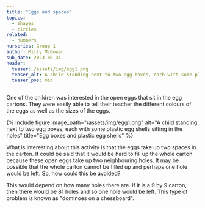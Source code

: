 ```yaml
---
title: "Eggs and spaces"
topics: 
  - shapes
  - circles
related: 
  - numbers
nurseries: Group 1
author: Milly McGowan
sub_date: 2023-08-31
header:
  teaser: /assets/img/egg1.png
  teaser_alt: A child standing next to two egg boxes, each with some plastic egg shells sitting in the holes
  teaser_pos: mid
---
```

One of the children was interested in the open eggs that sit in the egg cartons. They were easily able to tell their teacher the different colours of the eggs as well as the sizes of the eggs.

{% include figure image_path="/assets/img/egg1.png" alt="A child standing next to two egg boxes, each with some plastic egg shells sitting in the holes" title="Egg boxes and plastic egg shells" %}

What is interesting about this activity is that the eggs take up two spaces in the carton. It could be said that it would be hard to fill up the whole carton because these open eggs take up two neighbouring holes. It may be possible that the whole carton cannot be filled up and perhaps one hole would be left. So, how could this be avoided?

This would depend on how many holes there are. If it is a 9 by 9 carton, then there would be 81 holes and so one hole would be left. This type of problem is known as "dominoes on a chessboard". 

